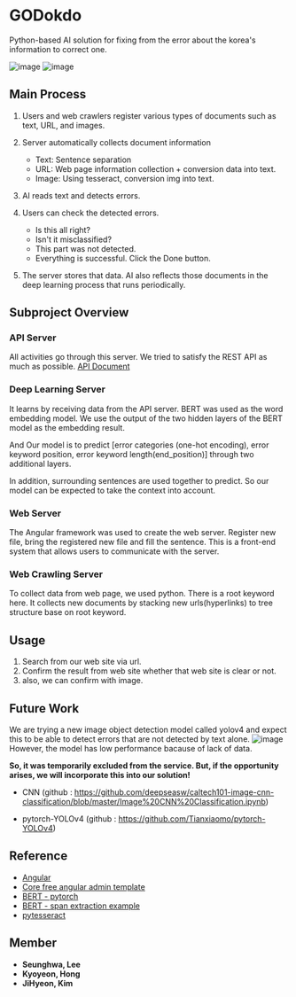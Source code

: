 # GODokdo

Python-based AI solution for fixing from the error about the korea's information to correct one.

![image](https://user-images.githubusercontent.com/17453822/100536654-525f6000-3265-11eb-82fc-d4631dbcc4bf.png)
![image](https://user-images.githubusercontent.com/17453822/100536614-29d76600-3265-11eb-8d12-a8ca57bcfefa.png)


## Main Process 

1. Users and web crawlers register various types of documents such as text, URL, and images.

1. Server automatically collects document information
    - Text: Sentence separation
    - URL: Web page information collection + conversion data into text.
    - Image: Using tesseract, conversion img into text.
    
1. AI reads text and detects errors.

1. Users can check the detected errors.
      - Is this all right?
      - Isn't it misclassified?
      - This part was not detected.
      - Everything is successful. Click the Done button.
      
1. The server stores that data. AI also reflects those documents in the deep learning process that runs periodically.

## Subproject Overview

### API Server

  All activities go through this server. We tried to satisfy the REST API as much as possible. [API Document](https://api.easylab.kr/)

### Deep Learning Server

  It learns by receiving data from the API server. BERT was used as the word embedding model. We use the output of the two hidden layers of the BERT model as the embedding result. 
  
  And Our model is to predict [error categories (one-hot encoding), error keyword position, error keyword length(end_position)] through two additional layers.
  
  In addition, surrounding sentences are used together to predict. So our model can be expected to take the context into account.

### Web Server

  The Angular framework was used to create the web server. Register new file, bring the registered new file and fill the sentence. This is a front-end system that allows users to communicate with the server.

### Web Crawling Server

  To collect data from web page, we used python. There is a root keyword here. It collects new documents by stacking new urls(hyperlinks) to tree structure base on root keyword.
  

## Usage

 1. Search from our web site via url.
 1. Confirm the result from web site whether that web site is clear or not.
 1. also, we can confirm with image.



## Future Work
We are trying a new image object detection model called yolov4 and expect this to be able to detect errors that are not detected by text alone.
![image](https://user-images.githubusercontent.com/17453822/100537383-76be3b00-326b-11eb-8c69-09c7bd29b336.png)
However, the model has low performance bacause of lack of data.

**So, it was temporarily excluded from the service. But, if the opportunity arises, we will incorporate this into our solution!**


- CNN (github : https://github.com/deepseasw/caltech101-image-cnn-classification/blob/master/Image%20CNN%20Classification.ipynb)

- pytorch-YOLOv4 (github : https://github.com/Tianxiaomo/pytorch-YOLOv4)




## Reference
- [Angular](https://github.com/angular/angular)
- [Core free angular admin template](https://github.com/coreui/coreui-free-angular-admin-template)
- [BERT - pytorch](https://github.com/codertimo/BERT-pytorch)
- [BERT - span extraction example](https://www.kaggle.com/abhishek/bert-base-uncased-using-pytorch)
- [pytesseract](https://pypi.org/project/pytesseract/)


## Member
* **Seunghwa, Lee** 
* **Kyoyeon, Hong** 
* **JiHyeon, Kim** 
